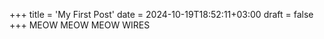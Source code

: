 +++
title = 'My First Post'
date = 2024-10-19T18:52:11+03:00
draft = false
+++
MEOW MEOW MEOW WIRES
